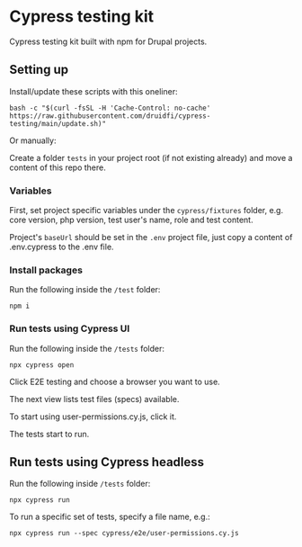 # Cypress testing kit

Cypress testing kit built with npm for Drupal projects.

## Setting up

Install/update these scripts with this oneliner:

```console
bash -c "$(curl -fsSL -H 'Cache-Control: no-cache' https://raw.githubusercontent.com/druidfi/cypress-testing/main/update.sh)"
```

Or manually:

Create a folder `tests` in your project root (if not existing already) and move a content of this repo there.

### Variables

First, set project specific variables under the `cypress/fixtures` folder, e.g. core version, php version, test user's name, role and test content.

Project's `baseUrl` should be set in the `.env` project file, just copy a content of .env.cypress to the .env file.

### Install packages

Run the following inside the `/test` folder:

```console
npm i
```

### Run tests using Cypress UI

Run the following inside the `/tests` folder:

```console
npx cypress open
```

Click E2E testing and choose a browser you want to use.

The next view lists test files (specs) available.

To start using user-permissions.cy.js, click it.

The tests start to run.

## Run tests using Cypress headless

Run the following inside `/tests` folder:

```console
npx cypress run
```

To run a specific set of tests, specify a file name, e.g.:

```console
npx cypress run --spec cypress/e2e/user-permissions.cy.js
```
